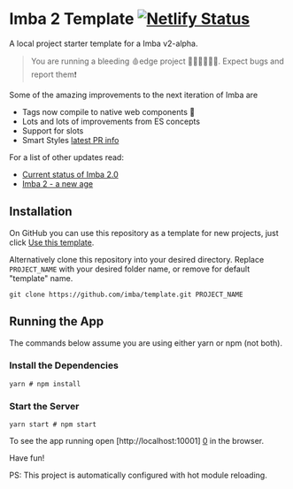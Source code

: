 # Imba 2 Template [![Netlify Status](https://api.netlify.com/api/v1/badges/57f0ad52-688e-4269-8cb1-77c32b61ee00/deploy-status)](https://app.netlify.com/sites/imba2-hello-world/deploys)

A local project starter template for a Imba v2-alpha.

> You are running a bleeding 🩸edge project 👨🏾‍🚀👩🏼‍🚀. Expect bugs and report them❗

Some of the amazing improvements to the next iteration of Imba are
- Tags now compile to native web components 🤯
- Lots and lots of improvements from ES concepts
- Support for slots
- Smart Styles [latest PR info](https://github.com/imba/imba/pull/362)

For a list of other updates read: 
- [Current status of Imba 2.0](https://github.com/imba/imba/issues/263)
- [Imba 2 - a new age](https://github.com/imba/imba/pull/258)

## Installation

On GitHub you can use this repository as a template for new projects, just click [Use this template][0].

Alternatively clone this repository into your desired directory. Replace `PROJECT_NAME` with your desired folder name, or remove for default "template" name.

```
git clone https://github.com/imba/template.git PROJECT_NAME
```

## Running the App

The commands below assume you are using either yarn or npm (not both).

### Install the Dependencies

```
yarn # npm install
```

### Start the Server

```
yarn start # npm start
```

To see the app running open [http://localhost:10001] [0] in the browser.

Have fun!

PS: This project is automatically configured with hot module reloading.


[0]: http://localhost:10001

[1]: https://github.com/imba/template/generate
